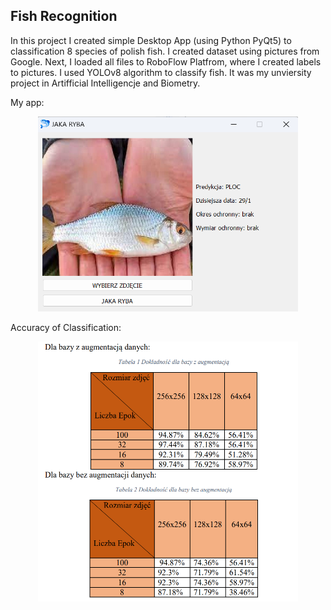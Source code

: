 ## Fish Recognition

In this project I created simple Desktop App (using Python PyQt5) to classification 8 species of polish fish. I created dataset using pictures from Google.
Next, I loaded all files to RoboFlow Platfrom, where I created labels to pictures. I used YOLOv8 algorithm to classify fish. It was my unviersity project in Artifficial Intelligencje and Biometry.

My app:
<p align="center">
<img width="416" height="312" src="https://github.com/SzymonMs/Fish-Recognition/blob/main/view.png">
  <p align="center">

Accuracy of Classification:
<p align="center">
<img width="416" height="416" src="https://github.com/SzymonMs/Fish-Recognition/blob/main/results.png">
  <p align="center">
